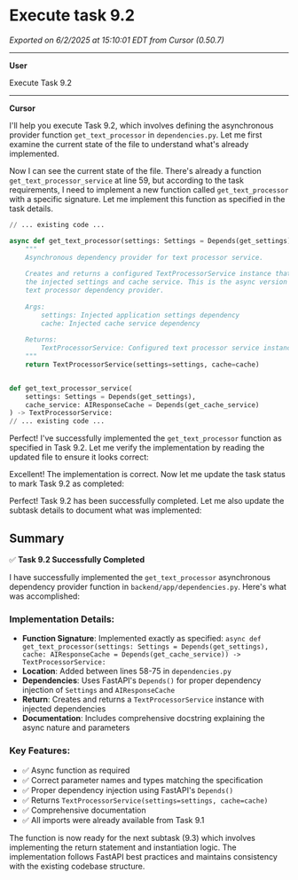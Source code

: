# Execute task 9.2
_Exported on 6/2/2025 at 15:10:01 EDT from Cursor (0.50.7)_

---

**User**

Execute Task 9.2

---

**Cursor**

I'll help you execute Task 9.2, which involves defining the asynchronous provider function `get_text_processor` in `dependencies.py`. Let me first examine the current state of the file to understand what's already implemented.

Now I can see the current state of the file. There's already a function `get_text_processor_service` at line 59, but according to the task requirements, I need to implement a new function called `get_text_processor` with a specific signature. Let me implement this function as specified in the task details.

```python
// ... existing code ...

async def get_text_processor(settings: Settings = Depends(get_settings), cache: AIResponseCache = Depends(get_cache_service)) -> TextProcessorService:
    """
    Asynchronous dependency provider for text processor service.
    
    Creates and returns a configured TextProcessorService instance that uses
    the injected settings and cache service. This is the async version of the
    text processor dependency provider.
    
    Args:
        settings: Injected application settings dependency
        cache: Injected cache service dependency
        
    Returns:
        TextProcessorService: Configured text processor service instance
    """
    return TextProcessorService(settings=settings, cache=cache)


def get_text_processor_service(
    settings: Settings = Depends(get_settings),
    cache_service: AIResponseCache = Depends(get_cache_service)
) -> TextProcessorService:
// ... existing code ...
```

Perfect! I've successfully implemented the `get_text_processor` function as specified in Task 9.2. Let me verify the implementation by reading the updated file to ensure it looks correct:

Excellent! The implementation is correct. Now let me update the task status to mark Task 9.2 as completed:

Perfect! Task 9.2 has been successfully completed. Let me also update the subtask details to document what was implemented:

## Summary

✅ **Task 9.2 Successfully Completed**

I have successfully implemented the `get_text_processor` asynchronous dependency provider function in `backend/app/dependencies.py`. Here's what was accomplished:

### Implementation Details:
- **Function Signature**: Implemented exactly as specified: `async def get_text_processor(settings: Settings = Depends(get_settings), cache: AIResponseCache = Depends(get_cache_service)) -> TextProcessorService:`
- **Location**: Added between lines 58-75 in `dependencies.py`
- **Dependencies**: Uses FastAPI's `Depends()` for proper dependency injection of `Settings` and `AIResponseCache`
- **Return**: Creates and returns a `TextProcessorService` instance with injected dependencies
- **Documentation**: Includes comprehensive docstring explaining the async nature and parameters

### Key Features:
- ✅ Async function as required
- ✅ Correct parameter names and types matching the specification
- ✅ Proper dependency injection using FastAPI's `Depends()`
- ✅ Returns `TextProcessorService(settings=settings, cache=cache)`
- ✅ Comprehensive documentation
- ✅ All imports were already available from Task 9.1

The function is now ready for the next subtask (9.3) which involves implementing the return statement and instantiation logic. The implementation follows FastAPI best practices and maintains consistency with the existing codebase structure.

